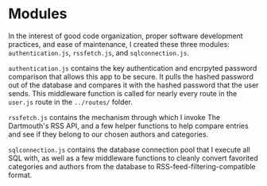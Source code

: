 # Modules

In the interest of good code organization, proper software development practices, and ease of maintenance, I created these three modules: `authentication.js`, `rssfetch.js`, and `sqlconnection.js`.

`authentication.js` contains the key authentication and encrpyted password comparison that allows this app to be secure. It pulls the hashed password out of the database and compares it with the hashed password that the user sends. This middleware function is called for nearly every route in the `user.js` route in the `../routes/` folder.

`rssfetch.js` contains the mechanism through which I invoke The Dartmouth's RSS API, and a few helper functions to help compare entries and see if they belong to our chosen authors and categories.

`sqlconnection.js` contains the database connection pool that I execute all SQL with, as well as a few middleware functions to cleanly convert favorited categories and authors from the database to RSS-feed-filtering-compatible format.
